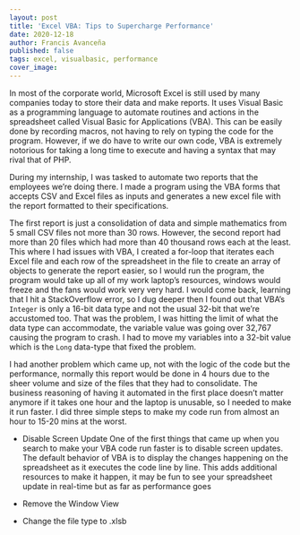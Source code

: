 ```yaml
---
layout: post
title: 'Excel VBA: Tips to Supercharge Performance'
date: 2020-12-18
author: Francis Avanceña
published: false
tags: excel, visualbasic, performance
cover_image:
---
```


In most of the corporate world, Microsoft Excel is still used by many companies today to store their data and make reports. It uses Visual Basic as a programming language to automate routines and actions in the spreadsheet called Visual Basic for Applications (VBA). This can be easily done by recording macros, not having to rely on typing the code for the program. However, if we do have to write our own code, VBA is extremely notorious for taking a long time to execute and having a syntax that may rival that of PHP.

During my internship, I was tasked to automate two reports that the employees we’re doing there. I made a program using the VBA forms that accepts CSV and Excel files as inputs and generates a new excel file with the report formatted to their specifications.

The first report is just a consolidation of data and simple mathematics from 5 small CSV files not more than 30 rows. However, the second report had more than 20 files which had more than 40 thousand rows each at the least. This where I had issues with VBA, I created a for-loop that iterates each Excel file and each row of the spreadsheet in the file to create an array of objects to generate the report easier, so I would run the program, the program would take up all of my work laptop’s resources, windows would freeze and the fans would work very very hard. I would come back, learning that I hit a StackOverflow error, so I dug deeper then I found out that VBA’s `Integer` is only a 16-bit data type and not the usual 32-bit that we’re accustomed too. That was the problem, I was hitting the limit of what the data type can accommodate, the variable value was going over 32,767 causing the program to crash. I had to move my variables into a 32-bit value which is the `Long` data-type that fixed the problem.

I had another problem which came up, not with the logic of the code but the performance, normally this report would be done in 4 hours due to the sheer volume and size of the files that they had to consolidate. The business reasoning of having it automated in the first place doesn’t matter anymore if it takes one hour and the laptop is unusable, so I needed to make it run faster. I did three simple steps to make my code run from almost an hour to 15-20 mins at the worst.

* Disable Screen Update
One of the first things that came up when you search to make your VBA code run faster is to disable screen updates. The default behavior of VBA is to display the changes happening on the spreadsheet as it executes the code line by line. This adds additional resources to make it happen, it may be fun to see your spreadsheet update in real-time but as far as performance goes 


* Remove the Window View


* Change the file type to .xlsb
